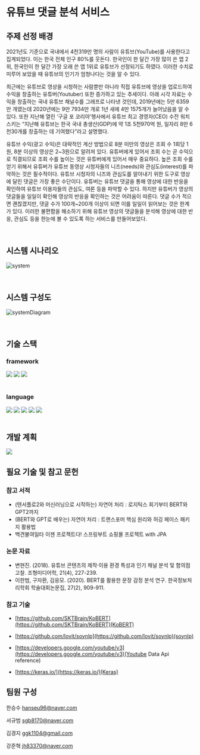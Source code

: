# 유튜브 댓글 분석 서비스

## 주제 선정 배경
2021년도 기준으로 국내에서 4천319만 명의 사람이 유튜브(YouTube)를 사용한다고 집계되었다. 이는 한국 전체 인구 80%를 웃돈다. 한국인이 한 달간 가장 많이 쓴 앱 2위, 한국인이 한 달간 가장 오래 쓴 앱 1위로 유튜브가 선정되기도 하였다. 이러한 수치로 미루어 보았을 때 유튜브의 인기가 엄청나다는 것을 알 수 있다.

최근에는 유튜브로 영상을 시청하는 사람뿐만 아니라 직접 유튜브에 영상을 업로드하여 수익을 창출하는 유튜버(Youtuber) 또한 증가하고 있는 추세이다. 아래 시각 자료는 수익을 창출하는 국내 유튜브 채널수를 그래프로 나타낸 것인데, 2019년에는 5만 6359만 개였는데 2020년에는 9만 7934만 개로 1년 새에 4만 1575개가 늘어났음을 알 수 있다. 또한 지난해 열린 ‘구글 포 코리아’행사에서 유튜브 최고 경영자(CEO) 수잔 워치 스키는 “지난해 유튜브는 한국 국내 총생산(GDP)에 약 1조 5천970억 원, 일자리 8만 6천30개를 창출하는 데 기여했다”라고 설명했다.

유튜브 수익(광고 수익)은 대략적인 계산 방법으로 8분 미만의 영상은 조회 수 1회당 1원, 8분 이상의 영상은 2\~3원으로 알려져 있다. 유튜버에게 있어서 조회 수는 곧 수익으로 직결되므로 조회 수를 높이는 것은 유튜버에게 있어서 매우 중요하다. 높은 조회 수를 얻기 위해서 유튜버가 유튜브 동영상 시청자들의 니즈(needs)와 관심도(interest)를 파악하는 것은 필수적이다. 유튜브 시청자의 니즈와 관심도를 알아내기 위한 도구로 영상에 달린 댓글은 가장 좋은 수단이다. 유튜버는 유튜브 댓글을 통해 영상에 대한 반응을 확인하여 유튜브 이용자들의 관심도, 여론 등을 파악할 수 있다. 하지만 유튜버가 영상의 댓글들을 일일이 확인해 영상의 반응을 확인하는 것은 어려움이 따른다. 댓글 수가 적으면 괜찮겠지만, 댓글 수가 100개~200개 이상이 되면 이를 일일이 읽어보는 것은 한계가 있다. 이러한 불편함을 해소하기 위해 유튜브 영상의 댓글들을 분석해 영상에 대한 반응, 관심도 등을 한눈에 볼 수 있도록 하는 서비스를 만들어보았다.

<br>


## 시스템 시나리오
![system](https://user-images.githubusercontent.com/71515740/156916714-b400ebd5-b846-4199-81d3-4bd3a09775f8.png)

<br>

## 시스템 구성도
![systemDiagram](https://user-images.githubusercontent.com/72335632/156916456-dc40bbc2-af74-4250-98f8-33ec3e42d0f3.png)

<br>

## 기술 스택
### framework
<div> 
  <img src="https://img.shields.io/badge/SpringBoot-6DB33F?style=for-the-badge&logo=SpringBoot&logoColor=white">
  <img src="https://img.shields.io/badge/react-61DAFB?style=for-the-badge&logo=react&logoColor=black">
  <img src="https://img.shields.io/badge/flask-000000?style=for-the-badge&logo=flask&logoColor=white">
</div>

<br>

### language
<div>
<img src="https://img.shields.io/badge/JAVA-007396?style=for-the-badge&logo=java&logoColor=white"> <img src="https://img.shields.io/badge/Python-3776AB?style=for-the-badge&logo=Python&logoColor=white">   <img src="https://img.shields.io/badge/javascript-F7DF1E?style=for-the-badge&logo=javascript&logoColor=black"> <img src="https://img.shields.io/badge/html-E34F26?style=for-the-badge&logo=html5&logoColor=white">
<img src="https://img.shields.io/badge/css-1572B6?style=for-the-badge&logo=css3&logoColor=white">
</div>

<br>


## 개발 계획

  <a href="https://tothemoon2022.notion.site/tothemoon2022/32c22d27ec51429791695834cf736fe0">
    <img src="https://img.shields.io/badge/Notion-000000?style=for-the-badge&logo=Notion&logoColor=white">
  </a>

<br>

## 필요 기술 및 참고 문헌

### 참고 서적

- (텐서플로2와 머신러닝으로 시작하는) 자연어 처리 : 로지틱스 회기부터 BERT와 GPT2까지
- (BERT와 GPT로 배우는) 자연어 처리 : 트랜스포머 핵심 원리와 허깅 페이스 패키지 활용법
- 백견불여일타 이젠 프로젝트다! 스프링부트 쇼핑몰 프로젝트 with JPA

### 논문 자료

- 변현진. (2018). 유튜브 콘텐츠의 제작·이용 환경 특성과 인기 채널 분석 및 함의점 고찰. 조형미디어학, 21(4), 227-239.
- 이한범, 구자환, 김응모. (2020). BERT를 활용한 문장 감정 분석 연구. 한국정보처리학회 학술대회논문집, 27(2), 909-911.

### 참고 기술

- [https://github.com/SKTBrain/KoBERT](https://github.com/SKTBrain/KoBERT)(KoBERT)

- [https://github.com/lovit/soynlp](https://github.com/lovit/soynlp)(soynlp)

- [https://developers.google.com/youtube/v3](https://developers.google.com/youtube/v3)(Youtube Data Api reference)

- [https://keras.io/](https://keras.io/)(Keras)




## 팀원 구성

한승수 hanseu96@naver.com

서규범 sgb8170@naver.com

김경지 ggk1104@gmail.com

강준혁 jh83370@naver.com
